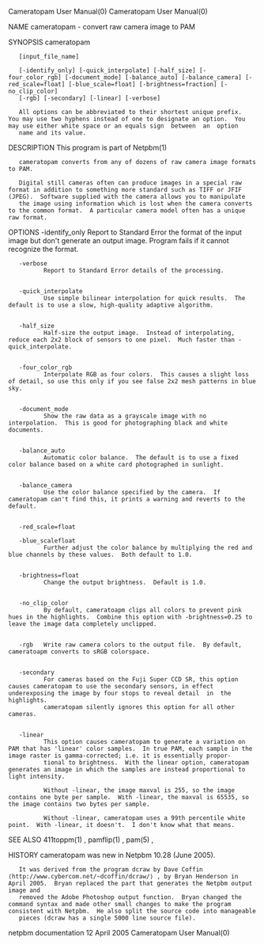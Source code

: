 Cameratopam User Manual(0)                                                                                                                                                         Cameratopam User Manual(0)



NAME
       cameratopam - convert raw camera image to PAM


SYNOPSIS
       cameratopam

       [input_file_name]

       [-identify_only] [-quick_interpolate] [-half_size] [-four_color_rgb] [-document_mode] [-balance_auto] [-balance_camera] [-red_scale=float] [-blue_scale=float] [-brightness=fraction] [-no_clip_color]
       [-rgb] [-secondary] [-linear] [-verbose]

       All options can be abbreviated to their shortest unique prefix.  You may use two hyphens instead of one to designate an option.  You may use either white space or an equals sign  between  an  option
       name and its value.


DESCRIPTION
       This program is part of Netpbm(1)

       cameratopam converts from any of dozens of raw camera image formats to PAM.

       Digital still cameras often can produce images in a special raw format in addition to something more standard such as TIFF or JFIF (JPEG).  Software supplied with the camera allows you to manipulate
       the image using information which is lost when the camera converts to the common format.  A particular camera model often has a unique raw format.




OPTIONS
       -identify_only
              Report to Standard Error the format of the input image but don't generate an output image.  Program fails if it cannot recognize the format.


       -verbose
              Report to Standard Error details of the processing.


       -quick_interpolate
              Use simple bilinear interpolation for quick results.  The default is to use a slow, high-quality adaptive algorithm.


       -half_size
              Half-size the output image.  Instead of interpolating, reduce each 2x2 block of sensors to one pixel.  Much faster than -quick_interpolate.


       -four_color_rgb
              Interpolate RGB as four colors.  This causes a slight loss of detail, so use this only if you see false 2x2 mesh patterns in blue sky.


       -document_mode
              Show the raw data as a grayscale image with no interpolation.  This is good for photographing black and white documents.


       -balance_auto
              Automatic color balance.  The default is to use a fixed color balance based on a white card photographed in sunlight.


       -balance_camera
              Use the color balance specified by the camera.  If cameratopam can't find this, it prints a warning and reverts to the default.


       -red_scale=float

       -blue_scalefloat
              Further adjust the color balance by multiplying the red and blue channels by these values.  Both default to 1.0.


       -brightness=float
              Change the output brightness.  Default is 1.0.


       -no_clip_color
              By default, cameratoapm clips all colors to prevent pink hues in the highlights.  Combine this option with -brightness=0.25 to leave the image data completely unclipped.


       -rgb   Write raw camera colors to the output file.  By default, cameratoapm converts to sRGB colorspace.


       -secondary
              For cameras based on the Fuji Super CCD SR, this option causes cameratopam to use the secondary sensors, in effect underexposing the image by four stops to reveal detail  in  the  highlights.
              cameratopam silently ignores this option for all other cameras.


       -linear
              This option causes cameratopam to generate a variation on PAM that has 'linear' color samples.  In true PAM, each sample in the image raster is gamma-corrected; i.e. it is essentially propor-
              tional to brightness.  With the linear option, cameratopam generates an image in which the samples are instead proportional to light intensity.

              Without -linear, the image maxval is 255, so the image contains one byte per sample.  With -linear, the maxval is 65535, so the image contains two bytes per sample.

              Without -linear, cameratopam uses a 99th percentile white point.  With -linear, it doesn't.  I don't know what that means.





SEE ALSO
       411toppm(1) , pamflip(1) , pam(5) ,


HISTORY
       cameratopam was new in Netpbm 10.28 (June 2005).

       It was derived from the program dcraw by Dave Coffin ⟨http://www.cybercom.net/~dcoffin/dcraw/⟩ , by Bryan Henderson in April 2005.  Bryan replaced the part that generates the Netpbm output image and
       removed the Adobe Photoshop output function.  Bryan changed the command syntax and made other small changes to make the program consistent with Netpbm.  He also split the source code into manageable
       pieces (dcraw has a single 5000 line source file).



netpbm documentation                                                                            12 April 2005                                                                      Cameratopam User Manual(0)
